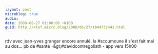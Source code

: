 ```yaml
---
layout: post
microblog: true
audio: 
date: 2008-06-27 01:00:00 +0100
guid: http://xtof.micro.blog/2008/06/27/t844732441.html
---
```

rdv avec jean-yves granger encore annulé. la #scoumoune il s'est fait mal au dos... pb de #santé -&amp;gt;#davidcontregoliath - app vers 15h00
